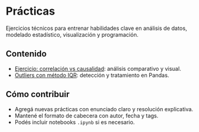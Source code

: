 # Prácticas

Ejercicios técnicos para entrenar habilidades clave en análisis de datos, modelado estadístico, visualización y programación.

## Contenido

- [Ejercicio: correlación vs causalidad](correlacion.md): análisis comparativo y visual.
- [Outliers con método IQR](outliers_iqr.md): detección y tratamiento en Pandas.

## Cómo contribuir

- Agregá nuevas prácticas con enunciado claro y resolución explicativa.
- Mantené el formato de cabecera con autor, fecha y tags.
- Podés incluir notebooks `.ipynb` si es necesario.
